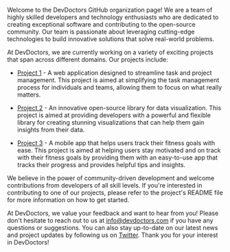 Welcome to the DevDoctors GitHub organization page! We are a team of highly skilled developers and technology enthusiasts who are dedicated to creating exceptional software and contributing to the open-source community. Our team is passionate about leveraging cutting-edge technologies to build innovative solutions that solve real-world problems.

At DevDoctors, we are currently working on a variety of exciting projects that span across different domains. Our projects include:

- [Project 1](https://github.com/devdoctors/project1) - A web application designed to streamline task and project management. This project is aimed at simplifying the task management process for individuals and teams, allowing them to focus on what really matters.

- [Project 2](https://github.com/devdoctors/project2) - An innovative open-source library for data visualization. This project is aimed at providing developers with a powerful and flexible library for creating stunning visualizations that can help them gain insights from their data.

- [Project 3](https://github.com/devdoctors/project3) - A mobile app that helps users track their fitness goals with ease. This project is aimed at helping users stay motivated and on track with their fitness goals by providing them with an easy-to-use app that tracks their progress and provides helpful tips and insights.

We believe in the power of community-driven development and welcome contributions from developers of all skill levels. If you're interested in contributing to one of our projects, please refer to the project's README file for more information on how to get started.

At DevDoctors, we value your feedback and want to hear from you! Please don't hesitate to reach out to us at [info@devdoctors.com](mailto:info@devdoctors.com) if you have any questions or suggestions. You can also stay up-to-date on our latest news and project updates by following us on [Twitter](https://twitter.com/devdoctors). Thank you for your interest in DevDoctors!

